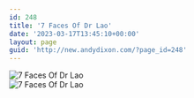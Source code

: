 ```yaml
---
id: 248
title: '7 Faces Of Dr Lao'
date: '2023-03-17T13:45:10+00:00'
layout: page
guid: 'http://new.andydixon.com/?page_id=248'
---
```


![7 Faces Of Dr Lao](https://i0.wp.com/assets.g8x2.ldn.idrivee2-23.com/posters/7%20Faces%20Of%20Dr%20Lao%2001.jpg?w=1200&ssl=1 "7 Faces Of Dr Lao")  
![7 Faces Of Dr Lao](https://i0.wp.com/assets.g8x2.ldn.idrivee2-23.com/posters/7%20Faces%20Of%20Dr%20Lao%2002.jpg?w=1200&ssl=1 "7 Faces Of Dr Lao")